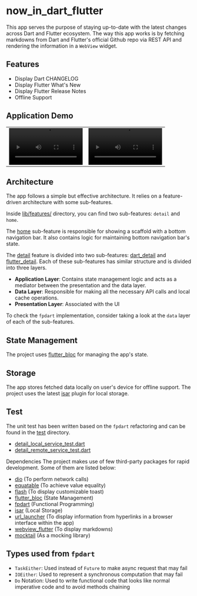 # now_in_dart_flutter

This app serves the purpose of staying up-to-date with the latest changes across Dart and Flutter ecosystem. The way this app works is by fetching markdowns from Dart and Flutter's official Github repo via REST API and rendering the information in a `WebView` widget.

## Features

- Display Dart CHANGELOG
- Display Flutter What's New
- Display Flutter Release Notes
- Offline Support

## Application Demo

<div style="text-align: center">
    <table>
        <tr>
            <td style="text-align: center">
                <video width="200" controls>
                    <source src="https://user-images.githubusercontent.com/63902683/192081298-78bb3e31-10ed-4150-b726-e9181b240346.mp4" type="video/mp4">
                </video>
           </td>
           <td style="text-align: center">
               <video width="200" controls>
                    <source src="https://user-images.githubusercontent.com/63902683/192081334-09f4be61-e836-4661-9aa9-cacce7c50739.mp4" type="video/mp4">
               </video>
           </td>
        </tr>
    </table>
</div>

## Architecture

The app follows a simple but effective architecture. It relies on a feature-driven architecture with some sub-features.

Inside [lib/features/](./lib/features/) directory, you can find two sub-features: `detail` and `home`.

The [home](./lib/features/home/) sub-feature is responsible for showing a scaffold with a bottom navigation bar. It also contains logic for maintaining bottom navigation bar's state.

The [detail](./lib/features/detail/) feature is divided into two sub-features: [dart_detail](./lib/features/detail/dart_detail/) and [flutter_detail](./lib/features/detail/flutter_detail/). Each of these sub-features has similar structure and is divided into three layers.

- **Application Layer**: Contains state management logic and acts as a mediator between the presentation and the data layer.
- **Data Layer**: Responsible for making all the necessary API calls and local cache operations.
- **Presentation Layer**: Associated with the UI

To check the `fpdart` implementation, consider taking a look at the `data` layer of each of the sub-features.

## State Management
The project uses [flutter_bloc](https://pub.dev/packages/flutter_bloc) for managing the app's state.

## Storage
The app stores fetched data locally on user's device for offline support. The project uses the latest [isar](https://pub.dev/packages/isar) plugin for local storage.

## Test
The unit test has been written based on the `fpdart` refactoring and can be found in the [test](./test/) directory.
- [detail_local_service_test.dart](./test/features/detail/core/data/detail_local_service_test.dart)
- [detail_remote_service_test.dart](./test/features/detail/core/data/detail_remote_service_test.dart)

Dependencies
The project makes use of few third-party packages for rapid development. Some of them are listed below:
- [dio](https://pub.dev/packages/dio) (To perform network calls)
- [equatable](https://pub.dev/packages/equatable) (To achieve value equality)
- [flash](https://pub.dev/packages/flash) (To display customizable toast)
- [flutter_bloc](https://pub.dev/packages/flutter_bloc) (State Management)
- [fpdart](https://pub.dev/packages/fpdart) (Functional Programming)
- [isar](https://pub.dev/packages/isar) (Local Storage)
- [url_launcher](https://pub.dev/packages/url_launcher) (To display information from hyperlinks in a browser interface within the app)
- [webview_flutter](https://pub.dev/packages/webview_flutter) (To display markdowns)
- [mocktail](https://pub.dev/packages/mocktail) (As a mocking library)

## Types used from `fpdart`
- `TaskEither`: Used instead of `Future` to make async request that may fail
- `IOEither`: Used to represent a synchronous computation that may fail
- `Do` Notation: Used to write functional code that looks like normal imperative code and to avoid methods chaining